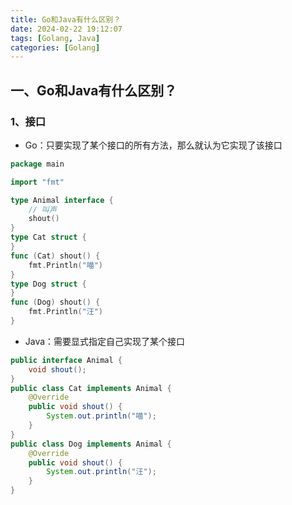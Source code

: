 ```yaml
---
title: Go和Java有什么区别？
date: 2024-02-22 19:12:07
tags: [Golang, Java]
categories: [Golang]
---
```


## 一、Go和Java有什么区别？
### 1、接口
* Go：只要实现了某个接口的所有方法，那么就认为它实现了该接口
```go
package main

import "fmt"

type Animal interface {
	// 叫声
	shout()
}
type Cat struct {
}
func (Cat) shout() {
	fmt.Println("喵")
}
type Dog struct {
}
func (Dog) shout() {
	fmt.Println("汪")
}
```
* Java：需要显式指定自己实现了某个接口
```java
public interface Animal {
    void shout();
}
public class Cat implements Animal {
    @Override
    public void shout() {
        System.out.println("喵");
    }
}
public class Dog implements Animal {
    @Override
    public void shout() {
        System.out.println("汪");
    }
}
```
